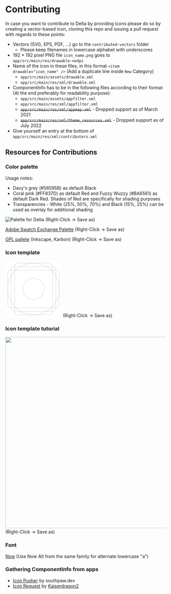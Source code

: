 # Contributing
In case you want to contribute to Delta by providing icons please do so by creating a vector-based icon, cloning this repo and issuing a pull request with regards to these points:
- Vectors (SVG, EPS, PDF, ...) go to the `contributed-vectors` folder 
	-  Please keep filenames in lowercase alphabet with underscores
- 192 * 192 pixel PNG file `icon_name.png` goes to `app/src/main/res/drawable-nodpi`
- Name of the icon in these files, in this format `<item drawable="icon_name" />` (Add a duplicate line inside `New` Category)
	- `app/src/main/assets/drawable.xml` 
	- `app/src/main/res/xml/drawable.xml`
- ComponentInfo has to be in the following files according to their format (At the end preferably for readability purpose):
	- `app/src/main/assets/appfilter.xml`
	- `app/src/main/res/xml/appfilter.xml`
	- ~~`app/src/main/res/xml/appmap.xml`~~ - Dropped support as of March 2021
	- ~~`app/src/main/res/xml/theme_resources.xml`~~ - Dropped support as of July 2022
- Give yourself an entry at the bottom of `app/src/main/res/xml/contributors.xml`

## Resources for Contributions
### Color palette
Usage notes:
- Davy's grey (#56595B) as default Black
- Coral pink (#FF837D) as default Red and Fuzzy Wuzzy (#BA6561) as default Dark Red. Shades of Red are specifically for shading purposes
- Transparencies - White (25%, 50%, 70%) and Black (15%, 25%) can be used as overlay for additional shading

![Palette for Delta](https://github.com/Delta-Icons/android/raw/master/resources/Palette.svg) (Right-Click &rarr; Save as)

[Adobe Swatch Exchange Palette](https://github.com/Delta-Icons/android/raw/master/resources/Palette.ase) (Right-Click &rarr; Save as)

[GPL pallete](https://github.com/Delta-Icons/android/raw/master/resources/Palette.gpl) (Inkscape, Karbon) (Right-Click &rarr; Save as)

### Icon template
<img src="https://github.com/Delta-Icons/android/raw/master/resources/template.svg" width="177" height="177">
(Right-Click &rarr; Save as)

### Icon template tutorial
<img src="https://github.com/Delta-Icons/android/raw/master/resources/template_tutorial.svg" width="547,705" height="600">
(Right-Click &rarr; Save as)

### Font
[Now](https://www.1001fonts.com/now-font.html) (Use Now Alt from the same family for alternate lowercase "a")

### Gathering ComponentInfo from apps
- [Icon Pusher](https://iconpusher.com/) by southpaw.dev
- [Icon Request](https://github.com/Kaiserdragon2/IconRequest/releases) by [Kaiserdragon2](https://github.com/Kaiserdragon2)
